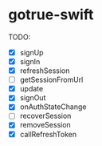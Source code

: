 # gotrue-swift

TODO:

- [x] signUp
- [x] signIn
- [x] refreshSession
- [ ] getSessionFromUrl
- [x] update
- [x] signOut
- [x] onAuthStateChange
- [ ] recoverSession
- [x] removeSession
- [x] callRefreshToken
